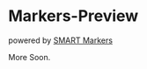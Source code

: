 Markers-Preview
==============

powered by [SMART Markers](https://github.com/smartmarkers/smartmarkers-ios)

More Soon.

